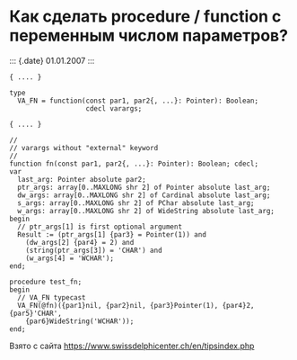 Как сделать procedure / function с переменным числом параметров?
================================================================

::: {.date}
01.01.2007
:::

    { .... }
     
    type
      VA_FN = function(const par1, par2{, ...}: Pointer): Boolean;
                       cdecl varargs;
     
    { .... }
     
    //
    // varargs without "external" keyword
    //
    function fn(const par1, par2{, ...}: Pointer): Boolean; cdecl;
    var
      last_arg: Pointer absolute par2;
      ptr_args: array[0..MAXLONG shr 2] of Pointer absolute last_arg;
      dw_args: array[0..MAXLONG shr 2] of Cardinal absolute last_arg;
      s_args: array[0..MAXLONG shr 2] of PChar absolute last_arg;
      w_args: array[0..MAXLONG shr 2] of WideString absolute last_arg;
    begin
      // ptr_args[1] is first optional argument
      Result := (ptr_args[1] {par3} = Pointer(1)) and
        (dw_args[2] {par4} = 2) and
        (string(ptr_args[3]) = 'CHAR') and
        (w_args[4] = 'WCHAR');
    end;
     
    procedure test_fn;
    begin
      // VA_FN typecast
      VA_FN(@fn)({par1}nil, {par2}nil, {par3}Pointer(1), {par4}2, {par5}'CHAR',
        {par6}WideString('WCHAR'));
    end;

Взято с сайта <https://www.swissdelphicenter.ch/en/tipsindex.php>
